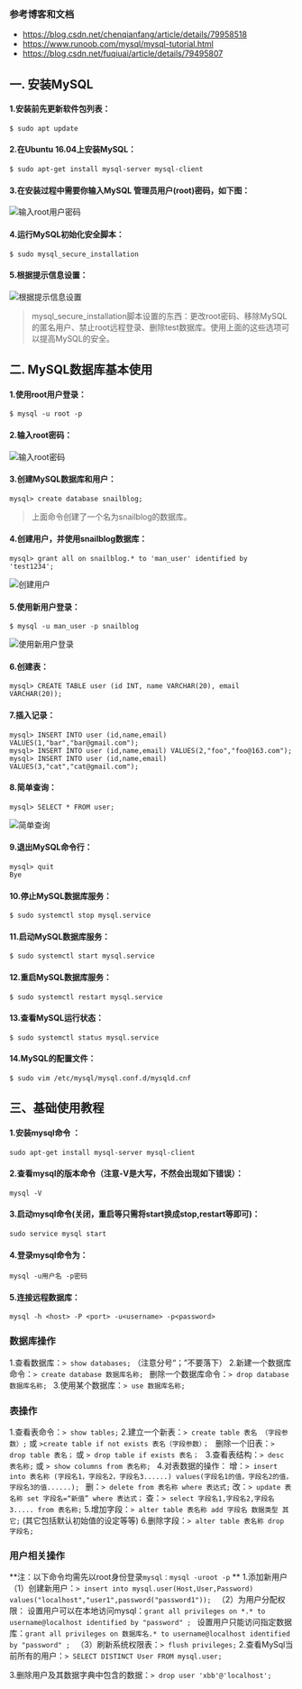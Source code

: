 ### 参考博客和文档

* https://blog.csdn.net/chenqianfang/article/details/79958518
* https://www.runoob.com/mysql/mysql-tutorial.html
* https://blog.csdn.net/fuqiuai/article/details/79495807



## 一. 安装MySQL

#### 1.安装前先更新软件包列表：

```shell
$ sudo apt update
```

#### 2.在Ubuntu 16.04上安装MySQL：

```shell
$ sudo apt-get install mysql-server mysql-client
```

#### 3.在安装过程中需要你输入MySQL 管理员用户(root)密码，如下图：

![输入root用户密码](https://img-blog.csdn.net/20160826164029078)

#### 4.运行MySQL初始化安全脚本：

```shell
$ sudo mysql_secure_installation
```

#### 5.根据提示信息设置：

![根据提示信息设置](https://img-blog.csdn.net/20160826170229534)

> mysql_secure_installation脚本设置的东西：更改root密码、移除MySQL的匿名用户、禁止root远程登录、删除test数据库。使用上面的这些选项可以提高MySQL的安全。



## 二. MySQL数据库基本使用

#### 1.使用root用户登录：

```shell
$ mysql -u root -p
```

#### 2.输入root密码： 
![输入root密码](https://img-blog.csdn.net/20160826164847435)

#### 3.创建MySQL数据库和用户：

```shell
mysql> create database snailblog;
```

> 上面命令创建了一个名为snailblog的数据库。 

#### 4.创建用户，并使用snailblog数据库：

```shell
mysql> grant all on snailblog.* to 'man_user' identified by 'test1234';
```

![创建用户](https://img-blog.csdn.net/20160826165002905)

#### 5.使用新用户登录：

```shell
$ mysql -u man_user -p snailblog
```

![使用新用户登录](https://img-blog.csdn.net/20160826165044137)

#### 6.创建表：

```shell
mysql> CREATE TABLE user (id INT, name VARCHAR(20), email VARCHAR(20));
```

#### 7.插入记录：

```shell
mysql> INSERT INTO user (id,name,email) VALUES(1,"bar","bar@gmail.com");
mysql> INSERT INTO user (id,name,email) VALUES(2,"foo","foo@163.com");
mysql> INSERT INTO user (id,name,email) VALUES(3,"cat","cat@gmail.com");
```

#### 8.简单查询：

```shell
mysql> SELECT * FROM user;
```

![简单查询](https://img-blog.csdn.net/20160826165402859)

#### 9.退出MySQL命令行：

```shell
mysql> quit
Bye
```

#### 10.停止MySQL数据库服务：

```shell
$ sudo systemctl stop mysql.service
```

#### 11.启动MySQL数据库服务：

```shell
$ sudo systemctl start mysql.service
```

#### 12.重启MySQL数据库服务：

```shell
$ sudo systemctl restart mysql.service
```

#### 13.查看MySQL运行状态：

```shell
$ sudo systemctl status mysql.service
```

#### 14.MySQL的配置文件：

```shell
$ sudo vim /etc/mysql/mysql.conf.d/mysqld.cnf
```



## 三、基础使用教程

#### 1.安装mysql命令 ：

```shell
sudo apt-get install mysql-server mysql-client
```

#### 2.查看mysql的版本命令（注意-V是大写，不然会出现如下错误）：

```shell
mysql -V 
```

#### 3.启动mysql命令(关闭，重启等只需将start换成stop,restart等即可)：

```shell
sudo service mysql start 
```

#### 4.登录mysql命令为：

```shell
mysql -u用户名 -p密码 
```

#### 5.连接远程数据库：

```shell
mysql -h <host> -P <port> -u<username> -p<password>
```



### 数据库操作
1.查看数据库：`> show databases;` （注意分号“；”不要落下） 
2.新建一个数据库命令：`> create database 数据库名称; `
   删除一个数据库命令：`> drop database 数据库名称; `
3.使用某个数据库：`> use 数据库名称;`



### 表操作

1.查看表命令：`> show tables;` 
2.建立一个新表：`> create table 表名 （字段参数）;` 或 `>create table if not exists 表名（字段参数）； `
   删除一个旧表：`> drop table 表名；` 或 `> drop table if exists 表名； `
3.查看表结构：`> desc 表名称;` 或 `> show columns from 表名称; `
4.对表数据的操作： 
   增：`> insert into 表名称 (字段名1，字段名2，字段名3......) values(字段名1的值，字段名2的值，字段名3的值......); `
   删：`> delete from 表名称 where 表达式;` 
   改：`> update 表名称 set 字段名=“新值” where 表达式；` 
   查：`> select 字段名1,字段名2,字段名3..... from 表名称;` 
5.增加字段：`> alter table 表名称 add 字段名 数据类型 其它;` (其它包括默认初始值的设定等等) 
6.删除字段：`> alter table 表名称 drop 字段名;`



### 用户相关操作

**注：以下命令均需先以root身份登录`mysql：mysql -uroot -p` **
1.添加新用户 
（1）创建新用户：`> insert into mysql.user(Host,User,Password) values("localhost","user1",password("password1")); `
（2）为用户分配权限： 
            设置用户可以在本地访问mysql：`grant all privileges on *.* to username@localhost identified by "password" ; `
            设置用户只能访问指定数据库：`grant all privileges on 数据库名.* to username@localhost identified by "password" ; `
（3）刷新系统权限表：`> flush privileges;` 
2.查看MySql当前所有的用户：`> SELECT DISTINCT User FROM mysql.user; `

3.删除用户及其数据字典中包含的数据：`> drop user 'xbb'@'localhost';`

